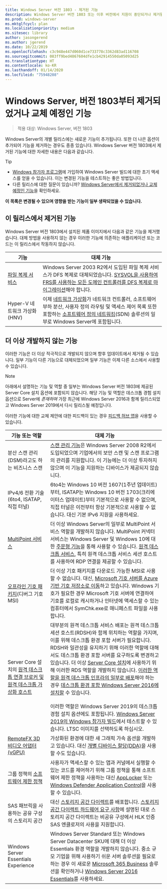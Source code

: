 ```yaml
---
title: Windows Server 버전 1803 - 제거된 기능
description: Windows Server 버전 1803 또는 이후 버전에서 지원이 중단되거나 제거될 기능에 대해 설명합니다.
ms.prod: windows-server
ms.mktglfcycl: plan
ms.localizationpriority: medium
ms.sitesec: library
author: jasongerend
ms.author: jgerend
ms.date: 10/22/2019
ms.openlocfilehash: c3c948e447d060d1ce733778c3362d83ad116708
ms.sourcegitcommit: 083ff9bed4867604dfe1cb42914550da05093d25
ms.translationtype: HT
ms.contentlocale: ko-KR
ms.lasthandoff: 01/14/2020
ms.locfileid: "75948208"
---
```

# <a name="features-removed-or-planned-for-replacement-starting-with-windows-server-version-1803"></a>Windows Server, 버전 1803부터 제거되었거나 교체 예정인 기능

> 적용 대상: Windows Server, 버전 1803

Windows Server의 개별 릴리스에는 새로운 기능이 추가됩니다. 또한 더 나은 옵션이 추가되어 기능을 제거하는 경우도 종종 있습니다. Windows Server 버전 1803에서 제거된 기능에 대한 자세한 내용은 다음과 같습니다.   

> [!TIP]
> - [Windows 참가자 프로그램](https://insider.windows.com)에 가입하여 Windows Server 빌드에 대한 초기 액세스를 얻을 수 있습니다. 이는 변경된 기능을 테스트하는 좋은 방법입니다.
> - 다른 릴리스에 대한 질문이 있습니까? [Windows Server에서 제거되었거나 교체 예정인 기능](../get-started-19/removed-features.md)을 확인하세요.

**이 목록은 변경될 수 있으며 영향을 받는 기능이 일부 생략되었을 수 있습니다.** 

## <a name="features-we-removed-in-this-release"></a>이 릴리스에서 제거된 기능

Windows Server 버전 1803에서 설치된 제품 이미지에서 다음과 같은 기능을 제거했습니다. 대체 방법을 사용하지 않는 경우 이러한 기능에 의존하는 애플리케이션 또는 코드는 이 릴리스에서 작동하지 않습니다.   

| 기능    | 대체 기능 |
| ----------- | -------------------- |
| [파일 복제 서비스](https://support.microsoft.com/help/4025991/windows-server-version-1709-no-longer-supports-frs)|Windows Server 2003 R2에서 도입된 파일 복제 서비스가 DFS 복제로 대체되었습니다. [SYSVOL을 사용하여 FRS를 사용하는 모든 도메인 컨트롤러를 DFS 복제로 마이그레이션](https://blogs.technet.microsoft.com/filecab/2014/06/25/streamlined-migration-of-frs-to-dfsr-sysvol/)해야 합니다. |
| Hyper-V 네트워크 가상화(HNV)|이제 [네트워크 가상화](../networking/sdn/technologies/hyper-v-network-virtualization/whats-new-hyperv-network-virtualization-windows-server.md)가 네트워크 컨트롤러, 소프트웨어 부하 분산, 사용자 정의 라우팅 및 액세스 제어 목록 또한 포함하는 [소프트웨어 정의 네트워킹](../networking/sdn/software-defined-networking.md)(SDN) 솔루션의 일부로 Windows Server에 포함됩니다. |

## <a name="features-were-no-longer-developing"></a>더 이상 개발하지 않는 기능

이러한 기능은 더 이상 적극적으로 개발되지 않으며 향후 업데이트에서 제거될 수 있습니다. 일부 기능이 다른 기능으로 대체되었으며 일부 기능은 이제 다른 소스에서 사용할 수 있습니다. 

>[!NOTE]
> 아래에서 설명하는 기능 및 역할 중 일부는 Windows Server 버전 1803에 제공된 Server Core 설치 옵션에 포함되지 않습니다. 해당 기능 및 역할은 데스크톱 경험 설치 옵션으로 Server에 *존재하며* 가장 최근에 Windows Server 2016과 함께 릴리스되었고 Windows Server 2019에서 다시 릴리스될 예정입니다.

이러한 기능에 대한 교체 제안에 대한 피드백이 있는 경우 [피드백 허브 앱](https://support.microsoft.com/help/4021566/windows-10-send-feedback-to-microsoft-with-feedback-hub-app)을 사용할 수 있습니다. 

| 기능 또는 역할    | 대체 기능 |
| ----------- | --------------------- |
| 분산 스캔 관리(DSM)라고도 하는 비즈니스 스캔|[스캔 관리 기능](https://docs.microsoft.com/previous-versions/windows/it-pro/windows-server-2008-R2-and-2008/dd759124\(v%3dws.11\))은 Windows Server 2008 R2에서 도입되었으며 기업에서의 보안 스캔 및 스캔 프로그램의 관리를 지원합니다. 이 기능에는 더 이상 투자하지 않으며 이 기능을 지원하는 디바이스가 제공되지 않습니다. |
| IPv4/6 전환 기술(6to4, ISATAP, 직접 터널)|6to4는 Windows 10 버전 1607(1주년 업데이트)부터, ISATAP는 Windows 10 버전 1703(크리에이터스 업데이트)부터 기본적으로 사용할 수 없으며, 직접 터널은 이전부터 항상 기본적으로 사용할 수 없습니다. 대신 기본 IPv6 지원을 사용하세요. |
| [MultiPoint 서비스](../remote/multipoint-services/multipoint-services.md)|더 이상 Windows Server의 일부로 MultiPoint 서비스 역할을 개발하지 않습니다. MultiPoint 커넥터 서비스는 Windows Server 및 Windows 10에 대한 [주문형 기능](https://docs.microsoft.com/windows-hardware/manufacture/desktop/features-on-demand-v2--capabilities)을 통해 사용할 수 있습니다. [원격 데스크톱 서비스](../remote/remote-desktop-services/welcome-to-rds.md), 특히 원격 데스크톱 서비스 세션 호스트를 사용하여 RDP 연결을 제공할 수 있습니다. |
| [오프라인 기호 패키지](https://docs.microsoft.com/windows-hardware/drivers/debugger/debugger-download-symbols)(디버그 기호 MSI)|더 이상 기호 패키지를 다운로드 가능한 MSI로 사용할 수 없습니다. 대신, [Microsoft 기호 서버를 Azure 기반 기호 저장소로 이동](https://blogs.msdn.microsoft.com/windbg/2017/10/18/update-on-microsofts-symbol-server/)하고 있습니다. Windows 기호가 필요한 경우 Microsoft 기호 서버에 연결하여 기호를 로컬로 캐시하거나 인터넷에 액세스할 수 있는 컴퓨터에서 SymChk.exe로 매니페스트 파일을 사용합니다. |
| Server Core 설치의 [원격 데스크톱 연결 브로커 및 원격 데스크톱 가상화 호스트](../remote/remote-desktop-services/desktop-hosting-service.md)|대부분의 원격 데스크톱 서비스 배포는 원격 데스크톱 세션 호스트(RDSH)와 함께 위치하는 역할을 가지며, 이를 위해 데스크톱 환경 포함 서버가 필요합니다. RDSH와 일관성을 유지하기 위해 이러한 역할에 대해서도 데스크톱 환경 포함 서버를 요구하도록 변경하고 있습니다. 더 이상 [Server Core 설치](../administration/server-core/what-is-server-core.md)에 사용하기 위해 이러한 RDS 역할을 개발하지 않습니다. [이러한 역할을 원격 데스크톱 인프라의 일부로 배포](../remote/remote-desktop-services/rds-deploy-infrastructure.md)해야 하는 경우 [데스크톱 환경 포함 Windows Server 2016에 설치할](getting-started-with-server-with-desktop-experience.md) 수 있습니다. <br/><br/>이러한 역할은 Windows Server 2019의 데스크톱 경험 설치 옵션에도 포함됩니다. [Windows Server 2019의 Windows 참가자 빌드](https://docs.microsoft.com/windows-insider/at-work/)에서 테스트할 수 있습니다. LTSC 이미지를 선택하도록 하십시오. |
| [RemoteFX 3D 비디오 어댑터(vGPU)](../remote/remote-desktop-services/rds-remotefx-vgpu.md)|가상화된 환경에 대한 새 그래픽 가속 옵션을 개발하고 있습니다. 대신 [개별 디바이스 할당(DDA)](../virtualization/hyper-v/plan/plan-for-deploying-devices-using-discrete-device-assignment.md)을 사용할 수도 있습니다. |
| 그룹 정책의 [소프트웨어 제한 정책](../identity/software-restriction-policies/software-restriction-policies.md)|사용자가 액세스할 수 있는 앱과 커널에서 실행할 수 있는 코드를 제어하기 위해 그룹 정책을 통해 소프트웨어 제한 정책을 사용하는 대신 [AppLocker](https://docs.microsoft.com/windows/security/threat-protection/applocker/applocker-overview) 또는 [Windows Defender Application Control](https://docs.microsoft.com/windows/security/threat-protection/windows-defender-application-control)을 사용할 수 있습니다. |
| SAS 패브릭을 사용하는 공유 구성의 스토리지 공간|대신 [스토리지 공간 다이렉트](../storage/storage-spaces/storage-spaces-direct-overview.md)를 배포합니다. [스토리지 공간 다이렉트 하드웨어 요구 사항](../storage/storage-spaces/storage-spaces-direct-hardware-requirements.md)에 설명된 대로 스토리지 공간 다이렉트는 비공유 구성에서 HLK 인증 SAS 엔클로저의 사용을 지원합니다. |
| Windows Server Essentials Experience|Windows Server Standard 또는 Windows Server Datacenter SKU에 대해 더 이상 Essentials 환경 역할을 개발하지 않습니다. 중소 규모 기업을 위해 사용하기 쉬운 서버 솔루션을 필요로 하는 경우 이 새로운 [Microsoft 365 Business](https://www.microsoft.com/microsoft-365/business) 솔루션을 확인하거나 [Windows Server 2016 Essentials](https://docs.microsoft.com/windows-server-essentials/get-started/get-started)를 사용하세요. |

